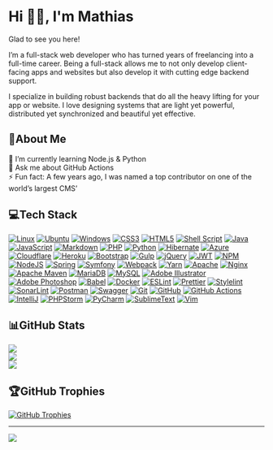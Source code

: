 # Hi 👋🏻, I'm Mathias

Glad to see you here!

I’m a full-stack web developer who has turned years of freelancing into a full-time career. Being a full-stack allows me
to not only develop client-facing apps and websites but also develop it with cutting edge backend support.

I specialize in building robust backends that do all the heavy lifting for your app or website. I love designing systems
that are light yet powerful, distributed yet synchronized and beautiful yet effective.

## 💫About Me

🌱 I’m currently learning Node.js & Python   
💬 Ask me about GitHub Actions  
⚡ Fun fact: A few years ago, I was named a top contributor on one of the world’s largest CMS’

## 💻Tech Stack

[![Linux](https://img.shields.io/badge/Linux-FCC624?style=flat-square&logo=linux&logoColor=black)](#) [![Ubuntu](https://img.shields.io/badge/Ubuntu-E95420?style=flat-square&logo=ubuntu&logoColor=white)](#) [![Windows](https://img.shields.io/badge/Windows-0078D6?style=flat-square&logo=windows&logoColor=white)](#) [![CSS3](https://img.shields.io/badge/css3-%231572B6.svg?style=flat-square&logo=css3&logoColor=white)](#) [![HTML5](https://img.shields.io/badge/html5-%23E34F26.svg?style=flat-square&logo=html5&logoColor=white)](#) [![Shell Script](https://img.shields.io/badge/shell_script-%23121011.svg?style=flat-square&logo=gnu-bash&logoColor=white)](#) [![Java](https://img.shields.io/badge/java-%23ED8B00.svg?style=flat-square&logo=java&logoColor=white)](#) [![JavaScript](https://img.shields.io/badge/javascript-%23323330.svg?style=flat-square&logo=javascript&logoColor=%23F7DF1E)](#) [![Markdown](https://img.shields.io/badge/markdown-%23000000.svg?style=flat-square&logo=markdown&logoColor=white)](#) [![PHP](https://img.shields.io/badge/php-%23777BB4.svg?style=flat-square&logo=php&logoColor=white)](#) [![Python](https://img.shields.io/badge/python-3670A0?style=flat-square&logo=python&logoColor=ffdd54)](#) [![Hibernate](https://img.shields.io/badge/Hibernate-59666C.svg?style=flat-square&logo=Hibernate&logoColor=white)](#) [![Azure](https://img.shields.io/badge/azure-%230072C6.svg?style=flat-square&logo=azure-devops&logoColor=white)](#) [![Cloudflare](https://img.shields.io/badge/Cloudflare-F38020?style=flat-square&logo=Cloudflare&logoColor=white)](#) [![Heroku](https://img.shields.io/badge/heroku-%23430098.svg?style=flat-square&logo=heroku&logoColor=white)](#) [![Bootstrap](https://img.shields.io/badge/bootstrap-%23563D7C.svg?style=flat-square&logo=bootstrap&logoColor=white)](#) [![Gulp](https://img.shields.io/badge/GULP-%23CF4647.svg?style=flat-square&logo=gulp&logoColor=white)](#) [![jQuery](https://img.shields.io/badge/jquery-%230769AD.svg?style=flat-square&logo=jquery&logoColor=white)](#) [![JWT](https://img.shields.io/badge/JWT-black?style=flat-square&logo=JSON%20web%20tokens)](#) [![NPM](https://img.shields.io/badge/NPM-%23000000.svg?style=flat-square&logo=npm&logoColor=white)](#) [![NodeJS](https://img.shields.io/badge/node.js-6DA55F?style=flat-square&logo=node.js&logoColor=white)](#) [![Spring](https://img.shields.io/badge/spring-%236DB33F.svg?style=flat-square&logo=spring&logoColor=white)](#) [![Symfony](https://img.shields.io/badge/symfony-%23000000.svg?style=flat-square&logo=symfony&logoColor=white)](#) [![Webpack](https://img.shields.io/badge/webpack-%238DD6F9.svg?style=flat-square&logo=webpack&logoColor=black)](#) [![Yarn](https://img.shields.io/badge/yarn-%232C8EBB.svg?style=flat-square&logo=yarn&logoColor=white)](#) [![Apache](https://img.shields.io/badge/apache-%23D42029.svg?style=flat-square&logo=apache&logoColor=white)](#) [![Nginx](https://img.shields.io/badge/nginx-%23009639.svg?style=flat-square&logo=nginx&logoColor=white)](#) [![Apache Maven](https://img.shields.io/badge/Apache%20Maven-C71A36?style=flat-square&logo=Apache%20Maven&logoColor=white)](#) [![MariaDB](https://img.shields.io/badge/MariaDB-003545?style=flat-square&logo=mariadb&logoColor=white)](#) [![MySQL](https://img.shields.io/badge/mysql-%2300f.svg?style=flat-square&logo=mysql&logoColor=white)](#) [![Adobe Illustrator](https://img.shields.io/badge/adobeillustrator-%23FF9A00.svg?style=flat-square&logo=adobeillustrator&logoColor=white)](#) [![Adobe Photoshop](https://img.shields.io/badge/adobephotoshop-%2331A8FF.svg?style=flat-square&logo=adobephotoshop&logoColor=white)](#) [![Babel](https://img.shields.io/badge/Babel-F9DC3e?style=flat-square&logo=babel&logoColor=black)](#) [![Docker](https://img.shields.io/badge/docker-%230db7ed.svg?style=flat-square&logo=docker&logoColor=white)](#) [![ESLint](https://img.shields.io/badge/ESLint-4B3263?style=flat-square&logo=eslint&logoColor=white)](#) [![Prettier](https://img.shields.io/badge/prettier-1A2C34?style=flat-square&logo=prettier&logoColor=F7BA3E)](#) [![Stylelint](https://img.shields.io/badge/stylelint-000?style=flat-square&logo=stylelint&logoColor=white)](#) [![SonarLint](https://img.shields.io/badge/SonarLint-CB2029?style=flat-square&logo=sonarlint&logoColor=white)](#) [![Postman](https://img.shields.io/badge/Postman-FF6C37?style=flat-square&logo=postman&logoColor=white)](#) [![Swagger](https://img.shields.io/badge/-Swagger-%23Clojure?style=flat-square&logo=swagger&logoColor=white)](#) [![Git](https://img.shields.io/badge/git-%23F05033.svg?style=flat-square&logo=git&logoColor=white)](#) [![GitHub](https://img.shields.io/badge/github-%23121011.svg?style=flat-square&logo=github&logoColor=white)](#) [![GitHub Actions](https://img.shields.io/badge/github%20actions-%232671E5.svg?style=flat-square&logo=githubactions&logoColor=white)](#) [![IntelliJ](https://img.shields.io/badge/IntelliJ_IDEA-000000.svg?style=flat-square&logo=intellij-idea&logoColor=white)](#) [![PHPStorm](http://img.shields.io/badge/-PHPStorm-181717?style=flat-square&logo=phpstorm&logoColor=white)](#) [![PyCharm](https://img.shields.io/badge/PyCharm-000000.svg?&style=flat-square&logo=PyCharm&logoColor=white)](#) [![SublimeText](https://img.shields.io/badge/sublime_text-%23575757.svg?&style=flat-square&logo=sublime-text&logoColor=important)](#) [![Vim](https://img.shields.io/badge/VIM-%2311AB00.svg?&style=flat-square&logo=vim&logoColor=white)](#)

## 📊GitHub Stats

[![](https://github-readme-stats.vercel.app/api?username=MathiasReker&theme=dark&hide_border=true&include_all_commits=true&count_private=true&show_icons=true)](#)  
[![](https://github-readme-streak-stats.herokuapp.com/?user=MathiasReker&theme=dark&hide_border=true)](#)  
[![](https://github-readme-stats.vercel.app/api/top-langs/?username=MathiasReker&theme=dark&hide_border=true&include_all_commits=true&count_private=true&layout=compact&langs_count=8)](#)

## 🏆GitHub Trophies

[![GitHub Trophies](https://github-profile-trophy.vercel.app/?username=MathiasReker&theme=onedark&no-bg=true&no-frame=true&column=-1)](#)

---
[![](https://visitcount.itsvg.in/api?id=MathiasReker&icon=0&color=0)](https://visitcount.itsvg.in/analytics/MathiasReker)
